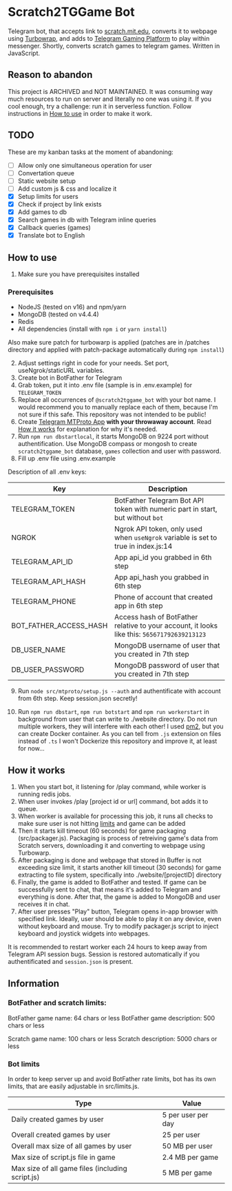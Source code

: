 # Scratch2TGGame Bot

Telegram bot, that accepts link to [scratch.mit.edu](https://scratch.mit.edu), converts it to webpage using [Turbowrap](https://turbowarp.org/), and adds to [Telegram Gaming Platform](https://core.telegram.org/bots/games) to play within messenger. Shortly, converts scratch games to telegram games. Written in JavaScript.


## Reason to abandon

This project is ARCHIVED and NOT MAINTAINED. It was consuming way much resources to run on server and literally no one was using it. If you cool enough, try a challenge: run it in serverless function. Follow instructions in [How to use](#how-to-use) in order to make it work.

## TODO

These are my kanban tasks at the moment of abandoning:

- [ ] Allow only one simultaneous operation for user
- [ ] Convertation queue
- [ ] Static website setup
- [ ] Add custom js & css and localize it
- [x] Setup limits for users
- [x] Check if project by link exists 
- [x] Add games to db
- [x] Search games in db with Telegram inline queries
- [x] Callback queries (games)
- [x] Translate bot to English

## How to use

1. Make sure you have prerequisites installed

### Prerequisites

- NodeJS (tested on v16) and npm/yarn
- MongoDB (tested on v4.4.4)
- Redis
- All dependencies (install with `npm i` or `yarn install`)

Also make sure patch for turbowarp is applied (patches are in /patches directory and applied with patch-package automatically during `npm install`)

2. Adjust settings right in code for your needs. Set port, useNgrok/staticURL variables.
3. Create bot in BotFather for Telegram
4. Grab token, put it into .env file (sample is in .env.example) for `TELEGRAM_TOKEN`
5. Replace all occurrences of `@scratch2tggame_bot` with your bot name. I would recommend you to manually replace each of them, because I'm not sure if this safe. This repository was not intended to be public!
6. Create [Telegram MTProto App](https://my.telegram.org/apps) **with your throwaway account**. Read [How it works](#how-it-works) for explanation for why it's needed.
7. Run `npm run dbstartlocal`, it starts MongoDB on 9224 port without authentification. Use MongoDB compass or mongosh to create `scratch2tggame_bot` database, `games` collection and user with password.
8. Fill up .env file using .env.example

Description of all .env keys:

Key|Description
---|---
TELEGRAM_TOKEN|BotFather Telegram Bot API token with numeric part in start, but without `bot`
NGROK|Ngrok API token, only used when `useNgrok` variable is set to true in index.js:14
TELEGRAM_API_ID|App api_id you grabbed in 6th step
TELEGRAM_API_HASH|App api_hash you grabbed in 6th step
TELEGRAM_PHONE|Phone of account that created app in 6th step
BOT_FATHER_ACCESS_HASH|Access hash of BotFather relative to your account, it looks like this: `565671792639213123`
DB_USER_NAME|MongoDB username of user that you created in 7th step
DB_USER_PASSWORD|MongoDB password of user that you created in 7th step

9. Run `node src/mtproto/setup.js --auth` and authentificate with account from 6th step. Keep session.json secretly!

10. Run `npm run dbstart`, `npm run botstart` and `npm run workerstart` in background from user that can write to ./website directory. Do not run multiple workers, they will interfere with each other! I used [pm2](https://pm2.keymetrics.io/), but you can create Docker container. As you can tell from `.js` extension on files instead of `.ts` I won't Dockerize this repository and improve it, at least for now...

## How it works

1. When you start bot, it listening for /play command, while worker is running redis jobs.
2. When user invokes /play [project id or url] command, bot adds it to queue.
3. When worker is available for processing this job, it runs all checks to make sure user is not hitting [limits](#bot-limits) and game can be added
4. Then it starts kill timeout (60 seconds) for game packaging (src/packager.js). Packaging is process of retreiving game's data from Scratch servers, downloading it and converting to webpage using Turbowarp.
5. After packaging is done and webpage that stored in Buffer is not exceeding size limit, it starts another kill timeout (30 seconds) for game extracting to file system, specifically into ./website/[projectID] directory
6. Finally, the game is added to BotFather and tested. If game can be successfully sent to chat, that means it's added to Telegram and everything is done. After that, the game is added to MongoDB and user receives it in chat.
7. After user presses "Play" button, Telegram opens in-app browser with specified link. Ideally, user should be able to play it on any device, even without keyboard and mouse. Try to modify packager.js script to inject keyboard and joystick widgets into webpages.

It is recommended to restart worker each 24 hours to keep away from Telegram API session bugs. Session is restored automatically if you authentificated and `session.json` is present.

## Information

### BotFather and scratch limits:

BotFather game name: 64 chars or less
BotFather game description: 500 chars or less

Scratch game name: 100 chars or less
Scratch description: 5000 chars or less

### Bot limits

In order to keep server up and avoid BotFather rate limits, bot has its own limits, that are easily adjustable in src/limits.js.

Type|Value
---|---
Daily created games by user|5 per user per day
Overall created games by user|25 per user
Overall max size of all games by user|50 MB per user
Max size of script.js file in game|2.4 MB per game
Max size of all game files (including script.js)|5 MB per game
